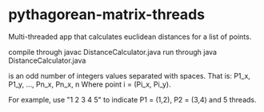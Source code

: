 # pythagorean-matrix-threads
Multi-threaded app that calculates euclidean distances for a list of points.

compile through javac DistanceCalculator.java
run through java DistanceCalculator.java <optional params>
  
<optional params> is an odd number of integers values separated with spaces. That is:
  P1_x, P1_y, ..., Pn_x, Pn_x, n
  Where point i = (Pi_x, Pi_y).
  
  For example, use "1 2 3 4 5" to indicate P1 = (1,2), P2 = (3,4) and 5 threads.
  
